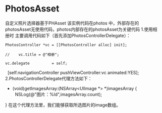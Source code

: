 # PhotosAsset
自定义照片选择器基于PHAsset
该实例代码在photos 中，外部存在的photosAsset无使用代码，photos内部存在的photosAsset为关键代码
1.使用相册时 主要调用代码如下（首先添加PhotosControllerDelegate）：  

    PhotosController *vc = [[PhotosController alloc] init];
    
    //    vc.title = @"相册";
    
    vc.delegate          = self;
    
    [self.navigationController pushViewController:vc animated:YES];
2.PhotosControllerDelegate代理方法如下：
- (void)getImagesArray:(NSArray<UIImage *> *)imagesArray {                                                                                       
   NSLog(@"图片：%ld",imagesArray.count);
   
}
在这个代理方法里，我们能够获取所选图片的image数组。


